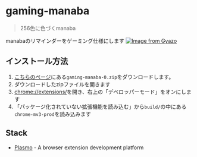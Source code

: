 # gaming-manaba

> 256色に色づくmanaba

manabaのリマインダーをゲーミング仕様にします
[![Image from Gyazo](https://i.gyazo.com/153de191ffd223617c79fdeef474b04e.gif)](https://gyazo.com/153de191ffd223617c79fdeef474b04e)

## インストール方法

1. [こちらのページ](https://github.com/appare45/gaming-manaba/releases/tag/v0.0)にある`gaming-manaba-0.zip`をダウンロードします。
1. ダウンロードしたzipファイルを開きます
1. [chrome://extensions/](chrome://extensions/)を開き、右上の「デベロッパーモード」をオンにします
1. 「パッケージ化されていない拡張機能を読み込む」から`build/`の中にある`chrome-mv3-prod`を読み込みます


## Stack

- [Plasmo](https://www.plasmo.com/) - A browser extension development platform
